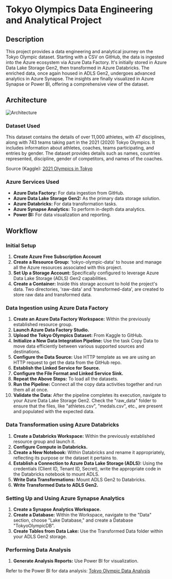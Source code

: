 # Tokyo Olympics Data Engineering and Analytical Project

## Description

This project provides a data engineering and analytical journey on the Tokyo Olympic dataset. Starting with a CSV on GitHub, the data is ingested into the Azure ecosystem via Azure Data Factory. It's initially stored in Azure Data Lake Storage Gen2, then transformed in Azure Databricks. The enriched data, once again housed in ADLS Gen2, undergoes advanced analytics in Azure Synapse. The insights are finally visualized in Azure Synapse or Power BI, offering a comprehensive view of the dataset.

## Architecture
![Architecture](https://github.com/FarhanAK20/Olympics-Data-Analytics/assets/86559747/d5d4188e-25e7-466f-9df7-aee415036ac0)


### Dataset Used

This dataset contains the details of over 11,000 athletes, with 47 disciplines, along with 743 teams taking part in the 2021 (2020) Tokyo Olympics. It includes information about athletes, coaches, teams participating, and entries by gender. The dataset provides details such as names, countries represented, discipline, gender of competitors, and names of the coaches.

Source (Kaggle): [2021 Olympics in Tokyo](https://www.kaggle.com/datasets/arjunprasadsarkhel/2021-olympics-in-tokyo)

### Azure Services Used

- **Azure Data Factory:** For data ingestion from GitHub.
- **Azure Data Lake Storage Gen2:** As the primary data storage solution.
- **Azure Databricks:** For data transformation tasks.
- **Azure Synapse Analytics:** To perform in-depth data analytics.
- **Power BI:** For data visualization and reporting.

## Workflow

### Initial Setup

1. **Create Azure Free Subscription Account**
2. **Create a Resource Group:** 'tokyo-olympic-data' to house and manage all the Azure resources associated with this project.
3. **Set Up a Storage Account:** Specifically configured to leverage Azure Data Lake Storage (ADLS) Gen2 capabilities.
4. **Create a Container:** Inside this storage account to hold the project's data. Two directories, 'raw-data' and 'transformed-data', are created to store raw data and transformed data.

### Data Ingestion using Azure Data Factory

1. **Create an Azure Data Factory Workspace:** Within the previously established resource group.
2. **Launch Azure Data Factory Studio.**
3. **Upload the Tokyo Olympics Dataset:** From Kaggle to GitHub.
4. **Initialize a New Data Integration Pipeline:** Use the task Copy Data to move data efficiently between various supported sources and destinations.
5. **Configure the Data Source:** Use HTTP template as we are using an HTTP request to get the data from the GitHub repo.
6. **Establish the Linked Service for Source.**
7. **Configure the File Format and Linked Service Sink.**
8. **Repeat the Above Steps:** To load all the datasets.
9. **Run the Pipeline:** Connect all the copy data activities together and run them all at once.
10. **Validate the Data:** After the pipeline completes its execution, navigate to your Azure Data Lake Storage Gen2. Check the "raw_data" folder to ensure that the files, like "athletes.csv", "medals.csv", etc., are present and populated with the expected data.

### Data Transformation using Azure Databricks

1. **Create a Databricks Workspace:** Within the previously established resource group and launch it.
2. **Configure Compute in Databricks.**
3. **Create a New Notebook:** Within Databricks and rename it appropriately, reflecting its purpose or the dataset it pertains to.
4. **Establish a Connection to Azure Data Lake Storage (ADLS):** Using the credentials (Client ID, Tenant ID, Secret), write the appropriate code in the Databricks notebook to mount ADLS.
5. **Write Data Transformations:** Mount ADLS Gen2 to Databricks.
6. **Write Transformed Data to ADLS Gen2.**


### Setting Up and Using Azure Synapse Analytics

1. **Create a Synapse Analytics Workspace.**
2. **Create a Database:** Within the Workspace, navigate to the "Data" section, choose "Lake Database," and create a Database "TokyoOlympicDB".
3. **Create Tables from Data Lake:** Use the Transformed Data folder within your ADLS Gen2 storage.

### Performing Data Analysis

1. **Generate Analysis Reports:** Use Power BI for visualization.

Refer to the Power BI for data analysis: [Tokyo Olympic Data Analysis](https://app.powerbi.com/links/sWv9tGnbRh?ctid=e4d98dd2-9199-42e5-ba8b-da3e763ede2e&pbi_source=linkShare)
